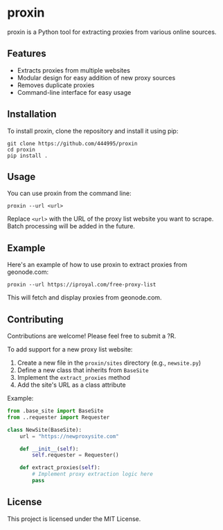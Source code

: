 # proxin

proxin is a Python tool for extracting proxies from various online sources.

## Features

- Extracts proxies from multiple websites
- Modular design for easy addition of new proxy sources
- Removes duplicate proxies
- Command-line interface for easy usage

## Installation

To install proxin, clone the repository and install it using pip:

```
git clone https://github.com/444995/proxin
cd proxin
pip install .
```

## Usage

You can use proxin from the command line:

```
proxin --url <url>
```

Replace `<url>` with the URL of the proxy list website you want to scrape. Batch processing will be added in the future.

## Example

Here's an example of how to use proxin to extract proxies from geonode.com:

```
proxin --url https://iproyal.com/free-proxy-list
```

This will fetch and display proxies from geonode.com.

## Contributing

Contributions are welcome! Please feel free to submit a ?R.

To add support for a new proxy list website:

1. Create a new file in the `proxin/sites` directory (e.g., `newsite.py`)
2. Define a new class that inherits from `BaseSite`
3. Implement the `extract_proxies` method
4. Add the site's URL as a class attribute

Example:

```python
from .base_site import BaseSite
from ..requester import Requester

class NewSite(BaseSite):
    url = "https://newproxysite.com"

    def __init__(self):
        self.requester = Requester()

    def extract_proxies(self):
        # Implement proxy extraction logic here
        pass
```

## License

This project is licensed under the MIT License.
